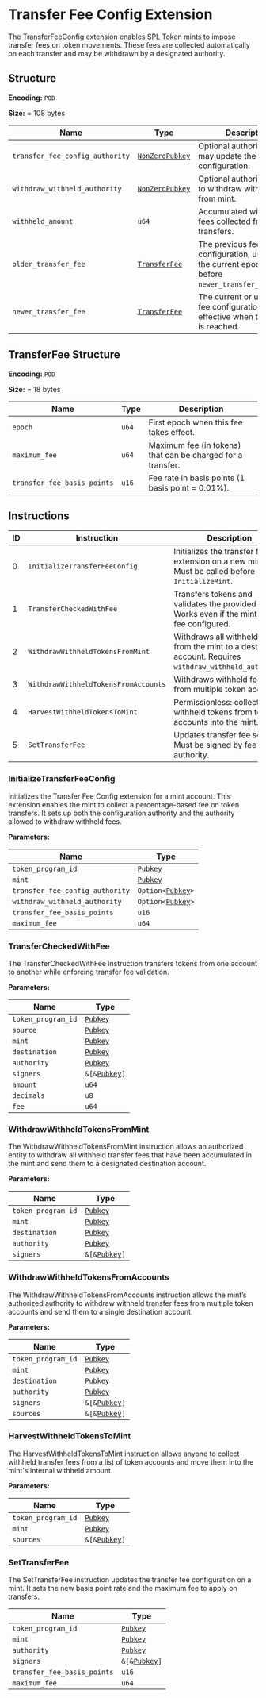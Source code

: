 # Transfer Fee Config Extension

The TransferFeeConfig extension enables SPL Token mints to impose transfer fees on token movements. These fees are collected automatically on each transfer and may be withdrawn by a designated authority.

## Structure

**Encoding:** `POD`

**Size:** = 108 bytes

| Name | Type | Description |
| ---- | ---- | ----------- |
| `transfer_fee_config_authority` | [`NonZeroPubkey`](https://wiki.solanagraph.com/Basic_structures/Public_key.md) | Optional authority that may update the fee configuration. |
| `withdraw_withheld_authority` | [`NonZeroPubkey`](https://wiki.solanagraph.com/Basic_structures/Public_key.md) | Optional authority allowed to withdraw withheld fees from mint. |
| `withheld_amount` | `u64` | Accumulated withheld fees collected from transfers. |
| `older_transfer_fee` | [`TransferFee`](#transferfee-structure) | The previous fee configuration, used when the current epoch is before `newer_transfer_fee.epoch`. |
| `newer_transfer_fee` | [`TransferFee`](#transferfee-structure) | The current or upcoming fee configuration, effective when the epoch is reached. |


## TransferFee Structure

**Encoding:** `POD`

**Size:** = 18 bytes

| Name | Type | Description |
| ---- | ---- | ----------- |
| `epoch` | `u64` | First epoch when this fee takes effect. |
| `maximum_fee` | `u64` | Maximum fee (in tokens) that can be charged for a transfer. |
| `transfer_fee_basis_points` | `u16` | Fee rate in basis points (1 basis point = 0.01%). |


## Instructions

| ID | Instruction | Description |
| -- | ----------- | ----------- |
| 0 | `InitializeTransferFeeConfig` | Initializes the transfer fee extension on a new mint. Must be called before `InitializeMint`. |
| 1 | `TransferCheckedWithFee` | Transfers tokens and validates the provided fee. Works even if the mint has no fee configured. |
| 2 | `WithdrawWithheldTokensFromMint` | Withdraws all withheld fees from the mint to a destination account. Requires `withdraw_withheld_authority`. |
| 3 | `WithdrawWithheldTokensFromAccounts` | Withdraws withheld fees from multiple token accounts. |
| 4 | `HarvestWithheldTokensToMint` | Permissionless: collects withheld tokens from token accounts into the mint. |
| 5 | `SetTransferFee` | Updates transfer fee settings. Must be signed by fee authority. |



### InitializeTransferFeeConfig

Initializes the Transfer Fee Config extension for a mint account.
This extension enables the mint to collect a percentage-based fee on token transfers. It sets up both the configuration authority and the authority allowed to withdraw withheld fees.

**Parameters:**

| Name | Type |
| ---- | ---- |
| `token_program_id` | [`Pubkey`](https://wiki.solanagraph.com/Basic_structures/Public_key.md) |
| `mint` | [`Pubkey`](https://wiki.solanagraph.com/Basic_structures/Public_key.md) |
| `transfer_fee_config_authority` | `Option<`[`Pubkey`](https://wiki.solanagraph.com/Basic_structures/Public_key.md)`>` |
| `withdraw_withheld_authority` | `Option<`[`Pubkey`](https://wiki.solanagraph.com/Basic_structures/Public_key.md)`>` |
| `transfer_fee_basis_points` | `u16` |
| `maximum_fee` | `u64` |


### TransferCheckedWithFee

The TransferCheckedWithFee instruction transfers tokens from one account to another while enforcing transfer fee validation.

**Parameters:**

| Name | Type |
| ---- | ---- |
| `token_program_id` | [`Pubkey`](https://wiki.solanagraph.com/Basic_structures/Public_key.md) |
| `source` | [`Pubkey`](https://wiki.solanagraph.com/Basic_structures/Public_key.md) |
| `mint` | [`Pubkey`](https://wiki.solanagraph.com/Basic_structures/Public_key.md) |
| `destination` | [`Pubkey`](https://wiki.solanagraph.com/Basic_structures/Public_key.md) |
| `authority` | [`Pubkey`](https://wiki.solanagraph.com/Basic_structures/Public_key.md) |
| `signers` | `&[&`[`Pubkey`](https://wiki.solanagraph.com/Basic_structures/Public_key.md)`]` |
| `amount` | `u64` |
| `decimals` | `u8` |
| `fee` | `u64` |

### WithdrawWithheldTokensFromMint

The WithdrawWithheldTokensFromMint instruction allows an authorized entity to withdraw all withheld transfer fees that have been accumulated in the mint and send them to a designated destination account.

**Parameters:**

| Name | Type |
| ---- | ---- |
| `token_program_id` | [`Pubkey`](https://wiki.solanagraph.com/Basic_structures/Public_key.md) |
| `mint` | [`Pubkey`](https://wiki.solanagraph.com/Basic_structures/Public_key.md) |
| `destination` | [`Pubkey`](https://wiki.solanagraph.com/Basic_structures/Public_key.md) |
| `authority` | [`Pubkey`](https://wiki.solanagraph.com/Basic_structures/Public_key.md) |
| `signers` | `&[&`[`Pubkey`](https://wiki.solanagraph.com/Basic_structures/Public_key.md)`]` |

### WithdrawWithheldTokensFromAccounts

The WithdrawWithheldTokensFromAccounts instruction allows the mint’s authorized authority to withdraw withheld transfer fees from multiple token accounts and send them to a single destination account.

**Parameters:**

| Name | Type |
| ---- | ---- |
| `token_program_id` | [`Pubkey`](https://wiki.solanagraph.com/Basic_structures/Public_key.md) |
| `mint` | [`Pubkey`](https://wiki.solanagraph.com/Basic_structures/Public_key.md) |
| `destination` | [`Pubkey`](https://wiki.solanagraph.com/Basic_structures/Public_key.md) |
| `authority` | [`Pubkey`](https://wiki.solanagraph.com/Basic_structures/Public_key.md) |
| `signers` | `&[&`[`Pubkey`](https://wiki.solanagraph.com/Basic_structures/Public_key.md)`]` |
| `sources` | `&[&`[`Pubkey`](https://wiki.solanagraph.com/Basic_structures/Public_key.md)`]` |

### HarvestWithheldTokensToMint

The HarvestWithheldTokensToMint instruction allows anyone to collect withheld transfer fees from a list of token accounts and move them into the mint's internal withheld amount.

**Parameters:**

| Name | Type |
| ---- | ---- |
| `token_program_id` | [`Pubkey`](https://wiki.solanagraph.com/Basic_structures/Public_key.md) |
| `mint` | [`Pubkey`](https://wiki.solanagraph.com/Basic_structures/Public_key.md) |
| `sources` | `&[&`[`Pubkey`](https://wiki.solanagraph.com/Basic_structures/Public_key.md)`]` |

### SetTransferFee

The SetTransferFee instruction updates the transfer fee configuration on a mint. It sets the new basis point rate and the maximum fee to apply on transfers.


| Name | Type |
| ---- | ---- |
| `token_program_id` | [`Pubkey`](https://wiki.solanagraph.com/Basic_structures/Public_key.md) |
| `mint` | [`Pubkey`](https://wiki.solanagraph.com/Basic_structures/Public_key.md) |
| `authority` | [`Pubkey`](https://wiki.solanagraph.com/Basic_structures/Public_key.md) |
| `signers` | `&[&`[`Pubkey`](https://wiki.solanagraph.com/Basic_structures/Public_key.md)`]` |
| `transfer_fee_basis_points` | `u16` |
| `maximum_fee` | `u64` |
